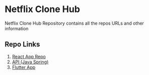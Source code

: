 # Netflix Clone Hub
Netflix Clone Hub Repository contains all the repos URLs and other information


## Repo Links
1. [React App Repo](https://github.com/web-slate/netflix-clone-web)  
1. [API (Java Spring)](https://github.com/web-slate/netflix-clone-api)  
1. [Flutter App](https://github.com/web-slate/netflix-clone-hybrid-app)  
